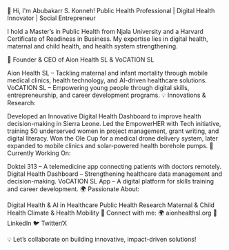 👋 Hi, I'm Abubakarr S. Konneh!
Public Health Professional | Digital Health Innovator | Social Entrepreneur

I hold a Master’s in Public Health from Njala University and a Harvard Certificate of Readiness in Business. My expertise lies in digital health, maternal and child health, and health system strengthening.

🚀 Founder & CEO of Aion Health SL & VoCATION SL

Aion Health SL – Tackling maternal and infant mortality through mobile medical clinics, health technology, and AI-driven healthcare solutions.
VoCATION SL – Empowering young people through digital skills, entrepreneurship, and career development programs.
💡 Innovations & Research:

Developed an Innovative Digital Health Dashboard to improve health decision-making in Sierra Leone.
Led the EmpowerHER with Tech initiative, training 50 underserved women in project management, grant writing, and digital literacy.
Won the Ole Cup for a medical drone delivery system, later expanded to mobile clinics and solar-powered health borehole pumps.
🔭 Currently Working On:

Doktei 313 – A telemedicine app connecting patients with doctors remotely.
Digital Health Dashboard – Strengthening healthcare data management and decision-making.
VoCATION SL App – A digital platform for skills training and career development.
🌍 Passionate About:

Digital Health & AI in Healthcare
Public Health Research
Maternal & Child Health
Climate & Health Mobility
📢 Connect with me:
🌍 aionhealthsl.org
🔗 LinkedIn
🐦 Twitter/X

💡 Let’s collaborate on building innovative, impact-driven solutions!







